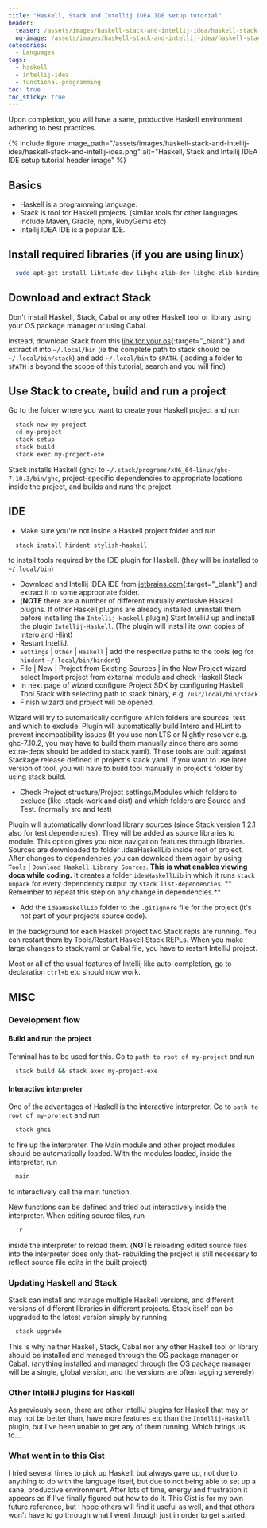 ```yaml
---
title: "Haskell, Stack and Intellij IDEA IDE setup tutorial"
header:
  teaser: /assets/images/haskell-stack-and-intellij-idea/haskell-stack-and-intellij-idea.png
  og-image: /assets/images/haskell-stack-and-intellij-idea/haskell-stack-and-intellij-idea.png
categories:
  - Languages
tags: 
  - haskell
  - intellij-idea
  - functional-programming 
toc: true
toc_sticky: true
---
```


Upon completion, you will have a sane, productive Haskell environment adhering to best practices.

{% include figure image_path="/assets/images/haskell-stack-and-intellij-idea/haskell-stack-and-intellij-idea.png" alt="Haskell, Stack and Intellij IDEA IDE setup tutorial header image" %}

## Basics

* Haskell is a programming language.
* Stack is tool for Haskell projects. (similar tools for other languages include Maven, Gradle, npm, RubyGems etc)
* Intellij IDEA IDE is a popular IDE.

## Install required libraries  (if you are using linux)

```bash
  sudo apt-get install libtinfo-dev libghc-zlib-dev libghc-zlib-bindings-dev
```

## Download and extract Stack

Don't install Haskell, Stack, Cabal or any other Haskell tool or library using your OS package manager or using Cabal.

Instead, download Stack from this [link for your os](https://docs.haskellstack.org/en/stable/install_and_upgrade){:target="_blank"} and extract it
into `~/.local/bin` (ie the complete path to stack should be `~/.local/bin/stack`) and add `~/.local/bin` to `$PATH`. (
adding a folder to `$PATH` is beyond the scope of this tutorial, search and you will find)

## Use Stack to create, build and run a project

Go to the folder where you want to create your Haskell project and run

```bash
  stack new my-project
  cd my-project
  stack setup
  stack build
  stack exec my-project-exe
```

Stack installs Haskell (ghc) to `~/.stack/programs/x86_64-linux/ghc-7.10.3/bin/ghc`, project-specific dependencies to
appropriate locations inside the project, and builds and runs the project.

## IDE

* Make sure you're not inside a Haskell project folder and run

```bash
  stack install hindent stylish-haskell
```

to install tools required by the IDE plugin for Haskell. (they will be installed to `~/.local/bin`)

* Download and Intellij IDEA IDE from [jetbrains.com](http://www.jetbrains.com/idea){:target="_blank"} and extract it to some appropriate folder.
* (**NOTE** there are a number of different mutually exclusive Haskell plugins. If other Haskell plugins are already
  installed, uninstall them before installing the `Intellij-Haskell` plugin) Start IntelliJ up and install the
  plugin `Intellij-Haskell`. (The plugin will install its own copies of Intero and Hlint)
* Restart IntelliJ.
* `Settings` | `Other` | `Haskell` | add the respective paths to the tools (eg for `hindent` `~/.local/bin/hindent`)
* File | New | Project from Existing Sources | in the New Project wizard select Import project from external module and
  check Haskell Stack
* In next page of wizard configure Project SDK by configuring Haskell Tool Stack with selecting path to stack binary,
  e.g. `/usr/local/bin/stack`
* Finish wizard and project will be opened.

Wizard will try to automatically configure which folders are sources, test and which to exclude. Plugin will
automatically build Intero and HLint to prevent incompatibility issues (If you use non LTS or Nightly resolver e.g.
ghc-7.10.2, you may have to build them manually since there are some extra-deps should be added to stack.yaml). Those
tools are built against Stackage release defined in project's stack.yaml. If you want to use later version of tool, you
will have to build tool manually in project's folder by using stack build.

* Check Project structure/Project settings/Modules which folders to exclude (like .stack-work and dist) and which
  folders are Source and Test. (normally src and test)

Plugin will automatically download library sources (since Stack version 1.2.1 also for test dependencies). They will be
added as source libraries to module. This option gives you nice navigation features through libraries. Sources are
downloaded to folder .ideaHaskellLib inside root of project. After changes to dependencies you can download them again
by using `Tools` | `Download Haskell Library Sources`. **This is what enables viewing docs while coding.** It creates a
folder `ideaHaskellLib` in which it runs `stack unpack` for every dependency output by `stack list-dependencies`. **
Remember to repeat this step on any change in dependencies.**

* Add the `ideaHaskellLib` folder to the `.gitignore` file for the project (it's not part of your projects source code).

In the background for each Haskell project two Stack repls are running. You can restart them by Tools/Restart Haskell
Stack REPLs. When you make large changes to stack.yaml or Cabal file, you have to restart IntelliJ project.

Most or all of the usual features of Intellij like auto-completion, go to declaration `ctrl+b` etc should now work.

## MISC

### Development flow

#### Build and run the project

Terminal has to be used for this. Go to `path to root of my-project` and run

```bash
  stack build && stack exec my-project-exe
```

#### Interactive interpreter

One of the advantages of Haskell is the interactive interpreter. Go to `path to root of my-project` and run

```bash
  stack ghci
```

to fire up the interpreter. The Main module and other project modules should be automatically loaded. With the modules
loaded, inside the interpreter, run

```bash
  main
```

to interactively call the main function.

New functions can be defined and tried out interactively inside the interpreter. When editing source files, run

```bash
  :r
```

inside the interpreter to reload them. (**NOTE** reloading edited source files into the interpreter does only that-
rebuilding the project is still necessary to reflect source file edits in the built project)

### Updating Haskell and Stack

Stack can install and manage multiple Haskell versions, and different versions of different libraries in different
projects. Stack itself can be upgraded to the latest version simply by running

```bash
  stack upgrade
```

This is why neither Haskell, Stack, Cabal nor any other Haskell tool or library should be installed and managed through
the OS package manager or Cabal. (anything installed and managed through the OS package manager will be a single, global
version, and the versions are often lagging severely)

### Other IntelliJ plugins for Haskell

As previously seen, there are other IntelliJ plugins for Haskell that may or may not be better than, have more features
etc than the `Intellij-Haskell` plugin, but I've been unable to get any of them running. Which brings us to...

### What went in to this Gist

I tried several times to pick up Haskell, but always gave up, not due to anything to do with the language itself, but
due to not being able to set up a sane, productive environment. After lots of time, energy and frustration it appears as
if I've finally figured out how to do it. This Gist is for my own future reference, but I hope others will find it
useful as well, and that others won't have to go through what I went through just in order to get started.
